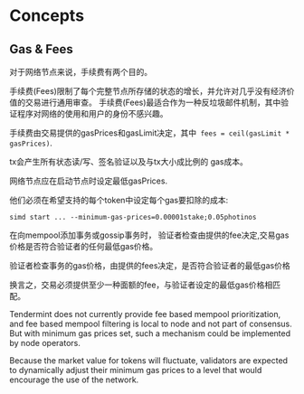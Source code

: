 <!--
order: 1
-->

# Concepts

## Gas & Fees

对于网络节点来说，手续费有两个目的。

手续费(Fees)限制了每个完整节点所存储的状态的增长，并允许对几乎没有经济价值的交易进行通用审查。
手续费(Fees)最适合作为一种反垃圾邮件机制，其中验证程序对网络的使用和用户的身份不感兴趣。

手续费由交易提供的gasPrices和gasLimit决定，其中` fees = ceil(gasLimit * gasPrices)`.

tx会产生所有状态读/写、签名验证以及与tx大小成比例的 gas成本。

网络节点应在启动节点时设定最低gasPrices.

他们必须在希望支持的每个token中设定每个gas要扣除的成本:

`simd start ... --minimum-gas-prices=0.00001stake;0.05photinos`

在向mempool添加事务或gossip事务时， 验证者检查由提供的fee决定,交易gas价格是否符合验证者的任何最低gas价格。

验证者检查事务的gas价格，由提供的fees决定，是否符合验证者的最低gas价格

换言之，交易必须提供至少一种面额的fee，与验证者设定的最低gas价格相匹配。

Tendermint does not currently provide fee based mempool prioritization, and fee
based mempool filtering is local to node and not part of consensus. But with
minimum gas prices set, such a mechanism could be implemented by node operators.

Because the market value for tokens will fluctuate, validators are expected to
dynamically adjust their minimum gas prices to a level that would encourage the
use of the network.
